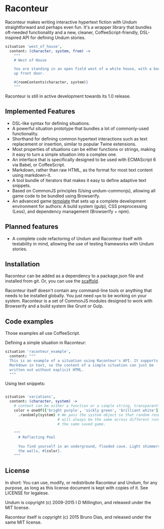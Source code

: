 # Raconteur

Raconteur makes writing interactive hypertext fiction with Undum straightforward and perhaps even fun. It's a wrapper library that bundles oft-needed functionality and a new, cleaner, CoffeeScript-friendly, DSL-inspired API for defining Undum stories.

```coffeescript
situation 'west_of_house',
  content: (character, system, from) -> 
    """
    # West of House

    You are standing in an open field west of a white house, with a boarded
    up front door.

    #{roomContents(character, system)}
    """
```

Raconteur is still in active development towards its 1.0 release.

## Implemented Features

- DSL-like syntax for defining situations.
- A powerful situation prototype that bundles a lot of commonly-used
  functionality.
- Shorthand for defining common hypertext interactions such as text
  replacement or insertion, similar to popular Twine extensions.
- Most properties of situations can be either functions or strings,
  making it easy to turn a simple situation into a complex one.
- An interface that is specifically designed to be used with ECMAScript 6 via
  Babel, or CoffeeScript.
- Markdown, rather than raw HTML, as the format for most text content using
  markdown-it.
- A tool bundle of iterators that makes it easy to define adaptive text
  snippets.
- Based on CommonJS principles (Using undum-commonjs), allowing all game code
  to be bundled using Browserify.
- An advanced game [template](http://github.com/sequitur/raconteur-scaffold/) that sets up a complete development environment for authors: A build system (gulp), CSS preprocessing (Less), and dependency management (Browserify + npm).

## Planned features

- A complete code refactoring of Undum and Raconteur itself with testability
  in mind, allowing the use of testing frameworks with Undum stories.

## Installation

Raconteur can be added as a dependency to a package.json file and installed from git. Or, you can use the [scaffold](http://github.com/sequitur/raconteur-scaffold).

Raconteur itself doesn't contain any command-line tools or anything that needs to be installed globally. You just need `npm` to be working on your system. Raconteur is a set of CommonJS modules designed to work with Browserify and a build system like Grunt or Gulp.

## Code examples

Those examples all use CoffeeScript.

Defining a simple situation in Raconteur:

```coffeescript
situation 'raconteur_example',
  content: """
  This is an example of a situation using Raconteur's API. It supports
  Markdown in text, so the content of a simple situation can just be
  written out without explicit HTML.
  """
```

Using text snippets:

```coffeescript

situation 'variations',
  content: (character, system) ->
    # content can be either a function or a simple string, transparently
    color = oneOf(['bright purple', 'sickly green', 'brilliant white'])
      .randomly(system) # We pass the system object so that random results
                        # will always be the same across different runs of
                        # the same saved game.

    """
      # Reflecting Pool
  
      You find yourself in an underground, flooded cave. Light shimmers on
      the walls, #{color}.
    """
```

## License

In short: You can use, modify, or redistribute Raconteur and Undum, for any
purpose, as long as this license document is kept with copies of it. See
LICENSE for legalese.

Undum is copyright (c) 2009-2015 I D Millington, and released under the MIT
license.

Raconteur itself is copyright (c) 2015 Bruno Dias, and released under the
same MIT license.
